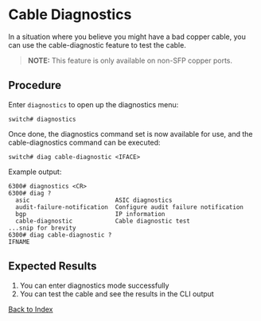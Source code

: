 
# Cable Diagnostics 

In a situation where you believe you might have a bad copper cable, you can use the cable-diagnostic feature to test the cable.

> **NOTE:** This feature is only available on non-SFP copper ports. 

## Procedure 

Enter `diagnostics` to open up the diagnostics menu: 

```
switch# diagnostics
```

Once done, the diagnostics command set is now available for use, and the cable-diagnostics command can be executed: 

```
switch# diag cable-diagnostic <IFACE>
```

Example output:

```
6300# diagnostics <CR>
6300# diag ?
  asic                        ASIC diagnostics
  audit-failure-notification  Configure audit failure notification
  bgp                         IP information
  cable-diagnostic            Cable diagnostic test
...snip for brevity
6300# diag cable-diagnostic ?
IFNAME  
```

## Expected Results 

1. You can enter diagnostics mode successfully
1. You can test the cable and see the results in the CLI output 

[Back to Index](../index.md)